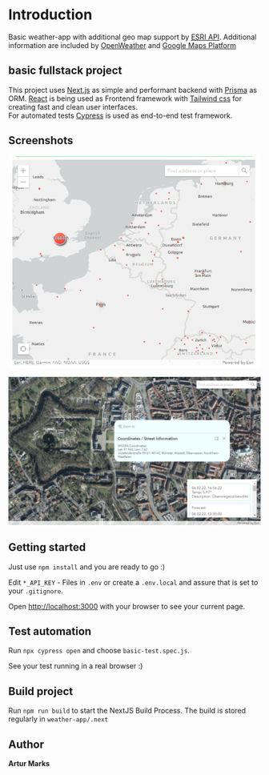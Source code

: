 # Introduction

Basic weather-app with additional geo map support by [ESRI API](https://www.esri.com/). 
Additional information are included by [OpenWeather](https://openweathermap.org/) and [Google Maps Platform](https://developers.google.com/maps) 


##  basic fullstack project

This project uses [Next.js](https://nextjs.org/) as simple and performant backend with [Prisma](https://www.prisma.io/) as ORM.
[React](https://reactjs.org/) is being used as Frontend framework with [Tailwind css](https://tailwindcss.com/) for creating fast and clean user interfaces.  
For automated tests [Cypress](https://docs.cypress.io) is used as end-to-end test framework.  

## Screenshots

![image info](./documentation/basicView.png)

![image info](./documentation/additional.png)

## Getting started

Just use <code>npm install</code> and you are ready to go :)

Edit <code>*_API_KEY</code> - Files in <code>.env</code> or create a <code>.env.local</code> and assure that is set to your <code>.gitignore</code>.  

Open [http://localhost:3000](http://localhost:3000) with your browser to see your current page.


## Test automation

Run <code>npx cypress open</code> and choose <code>basic-test.spec.js</code>.

See your test running in a real browser :)

## Build project

Run <code>npm run build</code> to start the NextJS Build Process. The build is stored regularly in <code>weather-app/.next</code>

## Author

<b>Artur Marks</b>